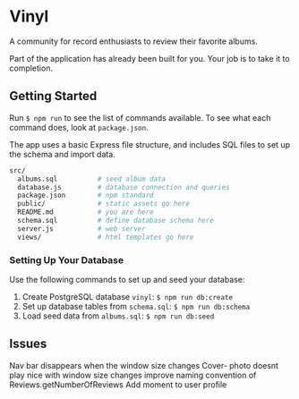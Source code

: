 # Vinyl

A community for record enthusiasts to review their favorite albums.

Part of the application has already been built for you. Your job is to take it to completion.

## Getting Started

Run `$ npm run` to see the list of commands available. To see what each command does, look at `package.json`.

The app uses a basic Express file structure, and includes SQL files to set up the schema and import data.

```sh
src/
  albums.sql          # seed album data
  database.js         # database connection and queries
  package.json        # npm standard
  public/             # static assets go here
  README.md           # you are here
  schema.sql          # define database schema here
  server.js           # web server
  views/              # html templates go here
```

### Setting Up Your Database

Use the following commands to set up and seed your database:

1. Create PostgreSQL database `vinyl`: `$ npm run db:create`
1. Set up database tables from `schema.sql`: `$ npm run db:schema`
1. Load seed data from `albums.sql`: `$ npm run db:seed`


## Issues
Nav bar disappears when the window size changes
Cover- photo doesnt play nice with window size changes
improve naming convention of Reviews.getNumberOfReviews
Add moment to user profile 
